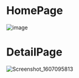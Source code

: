 # HomePage
![image](https://user-images.githubusercontent.com/75485524/101231637-89ed6280-36d2-11eb-8095-d3451b61ed9e.png?raw=true)

# DetailPage
![Screenshot_1607095813](https://user-images.githubusercontent.com/75485524/101231638-8bb72600-36d2-11eb-8ff0-d8bd74b5af47.png)





